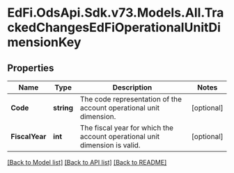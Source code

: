 # EdFi.OdsApi.Sdk.v73.Models.All.TrackedChangesEdFiOperationalUnitDimensionKey

## Properties

Name | Type | Description | Notes
------------ | ------------- | ------------- | -------------
**Code** | **string** | The code representation of the account operational unit dimension. | [optional] 
**FiscalYear** | **int** | The fiscal year for which the account operational unit dimension is valid. | [optional] 

[[Back to Model list]](../../README.md#documentation-for-models) [[Back to API list]](../../README.md#documentation-for-api-endpoints) [[Back to README]](../../README.md)

